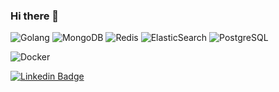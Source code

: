 ### Hi there 👋

![Golang](https://img.shields.io/badge/-Golang-black?style=flat-square&logo=go)
![MongoDB](https://img.shields.io/badge/-MongoDB-black?style=flat-square&logo=mongodb)
![Redis](https://img.shields.io/badge/-Redis-black?style=flat-square&logo=Redis)
![ElasticSearch](https://img.shields.io/badge/-ElasticSearch-005571?style=flat-square&logo=elasticsearch)
![PostgreSQL](https://img.shields.io/badge/-PostgreSQL-336791?style=flat-square&logo=postgresql)
<!--![MySQL](https://img.shields.io/badge/-MySQL-black?style=flat-square&logo=mysql)-->
![Docker](https://img.shields.io/badge/-Docker-black?style=flat-square&logo=docker)

[![Linkedin Badge](https://img.shields.io/badge/-RafaelMi-blue?style=flat-square&logo=Linkedin&logoColor=white&link=https://www.linkedin.com/in/rafaelmoukhametdjanov/)](https://www.linkedin.com/in/rafaelmoukhametdjanov/)


<!--
**rmukhamet/rmukhamet** is a ✨ _special_ ✨ repository because its `README.md` (this file) appears on your GitHub profile.

Here are some ideas to get you started:

- 🔭 I’m currently working on ...
- 🌱 I’m currently learning ...
- 👯 I’m looking to collaborate on ...
- 🤔 I’m looking for help with ...
- 💬 Ask me about ...
- 📫 How to reach me: ...
- 😄 Pronouns: ...
- ⚡ Fun fact: ...
-->
